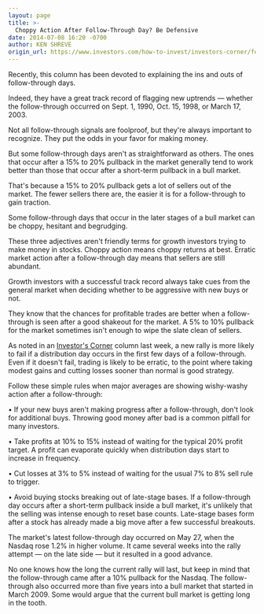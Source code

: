 ```yaml
---
layout: page
title: >-
  Choppy Action After Follow-Through Day? Be Defensive
date: 2014-07-08 16:20 -0700
author: KEN SHREVE
origin_url: https://www.investors.com/how-to-invest/investors-corner/follow-through-days-often-work-but-some-fail
---
```





Recently, this column has been devoted to explaining the ins and outs of follow-through days.


Indeed, they have a great track record of flagging new uptrends — whether the follow-through occurred on Sept. 1, 1990, Oct. 15, 1998, or March 17, 2003.


Not all follow-through signals are foolproof, but they're always important to recognize. They put the odds in your favor for making money.


But some follow-through days aren't as straightforward as others. The ones that occur after a 15% to 20% pullback in the market generally tend to work better than those that occur after a short-term pullback in a bull market.


That's because a 15% to 20% pullback gets a lot of sellers out of the market. The fewer sellers there are, the easier it is for a follow-through to gain traction.


Some follow-through days that occur in the later stages of a bull market can be choppy, hesitant and begrudging.


These three adjectives aren't friendly terms for growth investors trying to make money in stocks. Choppy action means choppy returns at best. Erratic market action after a follow-through day means that sellers are still abundant.


Growth investors with a successful track record always take cues from the general market when deciding whether to be aggressive with new buys or not.


They know that the chances for profitable trades are better when a follow-through is seen after a good shakeout for the market. A 5% to 10% pullback for the market sometimes isn't enough to wipe the slate clean of sellers.


As noted in an [Investor's Corner](http://education.investors.com/investors-corner/707021-follow-through-signals-can-go-bad.htm) column last week, a new rally is more likely to fail if a distribution day occurs in the first few days of a follow-through. Even if it doesn't fail, trading is likely to be erratic, to the point where taking modest gains and cutting losses sooner than normal is good strategy.


Follow these simple rules when major averages are showing wishy-washy action after a follow-through:


• If your new buys aren't making progress after a follow-through, don't look for additional buys. Throwing good money after bad is a common pitfall for many investors.


• Take profits at 10% to 15% instead of waiting for the typical 20% profit target. A profit can evaporate quickly when distribution days start to increase in frequency.


• Cut losses at 3% to 5% instead of waiting for the usual 7% to 8% sell rule to trigger.


• Avoid buying stocks breaking out of late-stage bases. If a follow-through day occurs after a short-term pullback inside a bull market, it's unlikely that the selling was intense enough to reset base counts. Late-stage bases form after a stock has already made a big move after a few successful breakouts.


The market's latest follow-through day occurred on May 27, when the Nasdaq rose 1.2% in higher volume. It came several weeks into the rally attempt — on the late side — but it resulted in a good advance.


No one knows how the long the current rally will last, but keep in mind that the follow-through came after a 10% pullback for the Nasdaq. The follow-through also occurred more than five years into a bull market that started in March 2009. Some would argue that the current bull market is getting long in the tooth.




